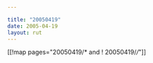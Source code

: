 ```yaml
---

title: "20050419"
date: 2005-04-19
layout: rut
---
```


[[!map pages="20050419/* and ! 20050419/*/*"]]
